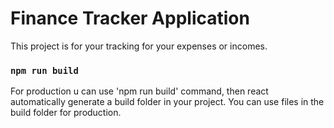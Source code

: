 # Finance Tracker Application

This project is for your tracking for your expenses or incomes.

### `npm run build`

For production u can use 'npm run build' command, then react automatically generate a build folder in your project. You can use files in the build folder for production.
